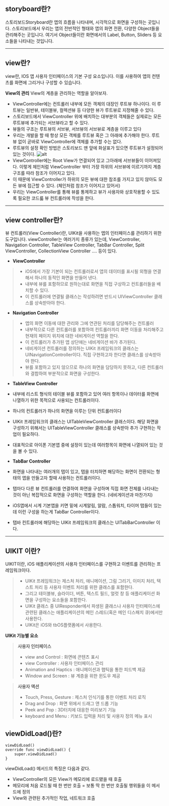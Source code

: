 **storyboard란?**
----

스토리보드Storyboard란 앱의 흐름을 나타내며, 시각적으로 화면을 구성하는 곳입니다. 스토리보드에서 우리는 앱의 전반적인 형태와 앱의 화면 전환, 다양한 Object들을 관리해주는 곳입니다. 여기서 Object들이란 화면에서의 Label, Button, Sliders 등 요소들을 나타내는 것입니다.

***

**view란?**
-----

view란, IOS 앱 사용자 인터페이스의 기본 구성 요소입니다. 이를 사용하여 앱의 컨텐츠를 화면에 그리거나 구성할 수 있습니다.

**View의 관리**
View의 계층을 관리하는 역할을 알아보자.

- ViewController에는 컨트롤러 내부에 모든 객체의 대장인 루트뷰 하나이다. 이 루트뷰는 일반뷰, 테이블뷰, 컬렉션뷰 등 다양한 뷰가 루트뷰로 지정해줄 수 있다.
- 스토리보드에서 ViewController 위에 배치하는 대부분의 객체들은 실제로는 모든 루트뷰에 추가되는 서브뷰라고 할 수 있다.
- 뷰들의 구조는 루트뷰의 서브뷰, 서브뷰의 서브뷰로 계층을 이루고 있다
- 우리는 개발을 할 때 항상 모든 객체를 루트뷰 혹은 그 아래에 추가해야 한다. 루트뷰 없이 곧바로 ViewController에 객체를 추가할 수는 없다.
- 루트뷰의 설정 확인 방법은 스토리보드 맨 앞에 화살표가 있으면 루트뷰가 설정되어 있는 것이다. 
![alt](https://blog.kakaocdn.net/dn/dzfozF/btriujvPSzr/xbYbIvrMjKSJMdlXPmMOsK/img.png "alt")
- ViewController에는 Root View가 연결되어 있고 그아래에 서브뷰들이 이어져있다. 이렇게 체인처럼 ViewController 부터 가장 하위의 서브뷰에 이르기까지 계층 구조를 따라 참조가 이어지고 있다.
- 이 때문에 ViewController가 하위의 모든 뷰에 대한 참조를 가지고 있지 않아도 모든 뷰에 접근할 수 있다. (체인처럼 참조가 이어지고 있어서)
- 우리는 ViewController를 통해 뷰를 통제하고 뷰가 사용자와 상호작용할 수 있도록 필요한 코드륿 뷰 컨트롤러에 작성을 한다.


***

**view controller란?**
----

뷰 컨트롤러(View Controller)란, UIKit을 사용하는 앱의 인터페이스를 관리하기 위한 도구입니다. 
viewController는 여러가지 종류가 있는데, ViewController, Navigation Controller, TableView Controller, TabBar Controller, Split ViewController, CollectionView Controller …. 등이 있다.

- **ViewController**
> - iOS에서 가장 기본이 되는 컨트롤러로서 앱의 데이터를 표시될 외형을 연결해서 하나의 동적인 화면을 만들어 낸다.
> - 내부에 뷰를 포함하므로 원하는대로 화면을 직접 구상하고 컨트롤러들을 배치할 수 있다.
> - 이 컨트롤러에 연결될 클래스는 작성하려면 반드시 UIViewController 클래스를 상속받아야 한다.

- **Navigation Controller**
> - 앱의 화면 이동에 대한 관리와 그에 연관된 처리를 담당해주는 컨트롤러
> - 내부적으로 다른 컨트롤러를 포함하여 컨트롤러끼리 화면 이동을 처리해주고 현재의 페이지 위치에 대한 네비게이션 역할을 한다.
> - 이 컨트롤러가 추가된 앱 상단에는 네비게이션 바가 추가된다.
> - 네비게이션 컨트롤러를 정의하는 UIKit 프레임워크의 클래스는 UINavigationController이다. 직접 구현하고자 한다면 클래스를 상속받아야 한다.
> - 뷰를 포함하고 있지 않으므로 하나의 화면을 담당하지 못하고, 다른 컨트롤러와 결합하여 부분적으로 화면을 구성한다.

- **TableView Controller**
- 내부에 리스트 형식의 테이블 뷰를 포함하고 있어 여러 항목이나 데이터를 화면에 나열하기 위한 목적으로 사용되는 컨트롤러이다.
- 하나의 컨트롤러가 하나의 화면을 이루는 단위 컨트롤러이다
- UIKit 프레임워크의 클래스는 UITableViewController 클래스이다. 해당 화면을 구성하기 위해서는 UITableViewController 클래스를 상속받아 추가 구현하는 작업이 필요하다.
- 대표적으로 아이폰 기본앱 중에 설정이 있는데 여러항목이 화면에 나열되어 있는 것을 볼 수 있다.

- **TabBar Controller**
- 화면을 나타내는 여러개의 탭이 있고, 탭을 터치하면 해당하는 화면이 전환되는 형태의 앱을 만들고자 할때 사용하는 컨트롤러이다.
- 탭마다 다른 뷰 컨트롤러를 연결하여 화면을 구성하며 직접 화면 전체를 나타내는 것이 아닌 복잡적으로 화면을 구성하는 역할을 한다. (네비게이션과 마찬가지)
- iOS앱에서 시계 기본앱을 키면 밑에 시계알림, 알람, 스톱워치, 타이머 탭들이 있는데 이런 구성을 하는게 TabBar Controller이다.
- 탭바 컨트롤러에 해당하는 UIKit 프레임워크의 클래스는 UITabBarController 이다.

***

**UIKIT 이란?**
------

UIKIT이란, iOS 애플리케이션의 사용자 인터페이스를 구현하고 이벤트를 관리하는 프레임워크이다.
> - UIKit 프레임워크는 제스처 처리, 애니메이션, 그림 그리기, 이미지 처리, 텍스트 처리 등 사용자 이벤트 처리를 위한 클래스를 포함한다.
> - 그리고 테이블뷰, 슬라이더, 버튼, 텍스트 필드, 얼럿 창 등 애플리케이션 화면을 구성하는 요소들을 포함한다.
> - UIKit 클래스 중 UIResponder에서 파생된 클래스나 사용자 인터페이스에 관련된 클래스는 애플리케이션의 메인 스레드(혹은 메인 디스패치 큐)에서만 사용한다.
> - UIKit은 iOS와 tbOS플랫폼에서 사용한다.

**UIKit 기능별 요소**

> **사용자 인터페이스**
> - view and Control : 화면에 콘텐츠 표시
> - view Controller : 사용자 인터페이스 관리
> - Animation and Haptics : 애니메이션과 햅틱을 통한 피드백 제공
> - Window and Screen : 뷰 계층을 위한 윈도우 제공

> **사용자 액션**
> - Touch, Press, Gesture : 제스처 인식기를 통한 이벤트 처리 로직
> - Drag and Drop : 화면 위에서 드래그 앤 드롭 기능
> - Peek and Pop : 3D터치에 대응한 미리보기 기능
> - keyboard and Menu : 키보드 입력을 처리 및 사용자 정의 메뉴 표시

**viewDidLoad()란?**
-----

```
viewDidLoad()
override func viewDidLoad() {
    super.viewDidLoad()
}
```
viewDidLoad() 메서드의 특징은 다음과 같다.
- ViewController의 모든 View가 메모리에 로드됐을 때 호출
- 메모리에 처음 로드될 때 한 번만 호출
= 보통 딱 한 번만 호출될 행위들을 이 메서드에 정의
- View와 관련된 추가적인 작업, 네트워크 호출
